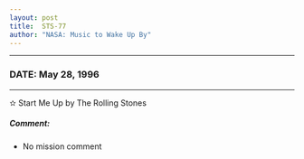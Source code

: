 ```yaml
---
layout: post
title:  STS-77
author: "NASA: Music to Wake Up By"
---
```


----
### DATE: May 28, 1996
----
✫ Start Me Up by The Rolling Stones

##### Comment:
* No mission comment
